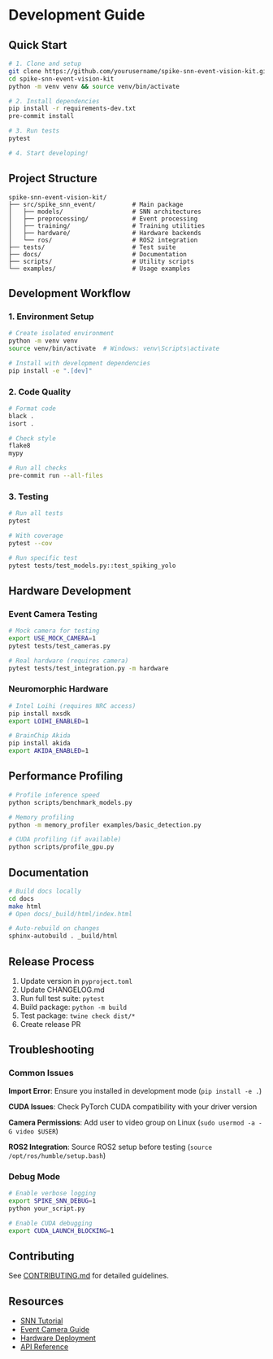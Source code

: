 # Development Guide

## Quick Start

```bash
# 1. Clone and setup
git clone https://github.com/yourusername/spike-snn-event-vision-kit.git
cd spike-snn-event-vision-kit
python -m venv venv && source venv/bin/activate

# 2. Install dependencies
pip install -r requirements-dev.txt
pre-commit install

# 3. Run tests
pytest

# 4. Start developing!
```

## Project Structure

```
spike-snn-event-vision-kit/
├── src/spike_snn_event/          # Main package
│   ├── models/                   # SNN architectures
│   ├── preprocessing/            # Event processing
│   ├── training/                 # Training utilities
│   ├── hardware/                 # Hardware backends
│   └── ros/                      # ROS2 integration
├── tests/                        # Test suite
├── docs/                         # Documentation
├── scripts/                      # Utility scripts
└── examples/                     # Usage examples
```

## Development Workflow

### 1. Environment Setup

```bash
# Create isolated environment
python -m venv venv
source venv/bin/activate  # Windows: venv\Scripts\activate

# Install with development dependencies
pip install -e ".[dev]"
```

### 2. Code Quality

```bash
# Format code
black .
isort .

# Check style
flake8
mypy

# Run all checks
pre-commit run --all-files
```

### 3. Testing

```bash
# Run all tests
pytest

# With coverage
pytest --cov

# Run specific test
pytest tests/test_models.py::test_spiking_yolo
```

## Hardware Development

### Event Camera Testing

```bash
# Mock camera for testing
export USE_MOCK_CAMERA=1
pytest tests/test_cameras.py

# Real hardware (requires camera)
pytest tests/test_integration.py -m hardware
```

### Neuromorphic Hardware

```bash
# Intel Loihi (requires NRC access)
pip install nxsdk
export LOIHI_ENABLED=1

# BrainChip Akida
pip install akida
export AKIDA_ENABLED=1
```

## Performance Profiling

```bash
# Profile inference speed
python scripts/benchmark_models.py

# Memory profiling
python -m memory_profiler examples/basic_detection.py

# CUDA profiling (if available)
python scripts/profile_gpu.py
```

## Documentation

```bash
# Build docs locally
cd docs
make html
# Open docs/_build/html/index.html

# Auto-rebuild on changes
sphinx-autobuild . _build/html
```

## Release Process

1. Update version in `pyproject.toml`
2. Update CHANGELOG.md
3. Run full test suite: `pytest`
4. Build package: `python -m build`
5. Test package: `twine check dist/*`
6. Create release PR

## Troubleshooting

### Common Issues

**Import Error**: Ensure you installed in development mode (`pip install -e .`)

**CUDA Issues**: Check PyTorch CUDA compatibility with your driver version

**Camera Permissions**: Add user to video group on Linux (`sudo usermod -a -G video $USER`)

**ROS2 Integration**: Source ROS2 setup before testing (`source /opt/ros/humble/setup.bash`)

### Debug Mode

```bash
# Enable verbose logging
export SPIKE_SNN_DEBUG=1
python your_script.py

# Enable CUDA debugging
export CUDA_LAUNCH_BLOCKING=1
```

## Contributing

See [CONTRIBUTING.md](CONTRIBUTING.md) for detailed guidelines.

## Resources

- [SNN Tutorial](docs/tutorials/01_snn_basics.md)
- [Event Camera Guide](docs/tutorials/02_event_cameras.md)
- [Hardware Deployment](docs/tutorials/03_hardware.md)
- [API Reference](https://spike-snn-event-vision.readthedocs.io)